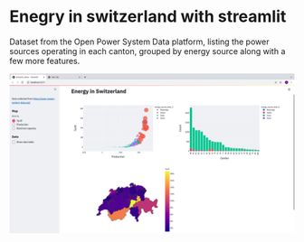 # Enegry in switzerland with streamlit

Dataset from the Open Power System Data platform, listing the power sources operating in each canton, grouped by energy source along with a few more features.




![img](Screenshot.png)

